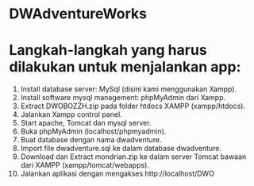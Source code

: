 # DWAdventureWorks
# Langkah-langkah yang harus dilakukan untuk menjalankan app:
1. Install database server: MySql (disini kami menggunakan Xampp).
2. Install software mysql management: phpMyAdmin dari Xampp.
3. Extract DWOBOZZH.zip pada folder htdocs XAMPP (xampp/htdocs).
4. Jalankan Xampp control panel.
5. Start apache, Tomcat dan mysql server.
6. Buka phpMyAdmin (localhost/phpmyadmin).
7. Buat database dengan nama dwadventure.
8. Import file dwadventure.sql ke dalam database dwadventure.
9. Download dan Extract mondrian.zip ke dalam server Tomcat bawaan dari XAMPP (xampp/tomcat/webapps).
10. Jalankan aplikasi dengan mengakses http://localhost/DWO
